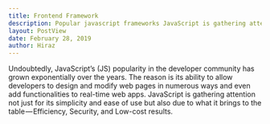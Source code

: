 ```yaml
---
title: Frontend Framework
description: Popular javascript frameworks JavaScript is gathering attention not just for its simplicity and ease of use but also due to what it brings to the table — Efficiency, Security, and Low-cost results.
layout: PostView
date: February 28, 2019
author: Hiraz
---
```


Undoubtedly, JavaScript’s (JS) popularity in the developer community has grown exponentially over the years. The reason is its ability to allow developers to design and modify web pages in numerous ways and even add functionalities to real-time web apps. JavaScript is gathering attention not just for its simplicity and ease of use but also due to what it brings to the table — Efficiency, Security, and Low-cost results.